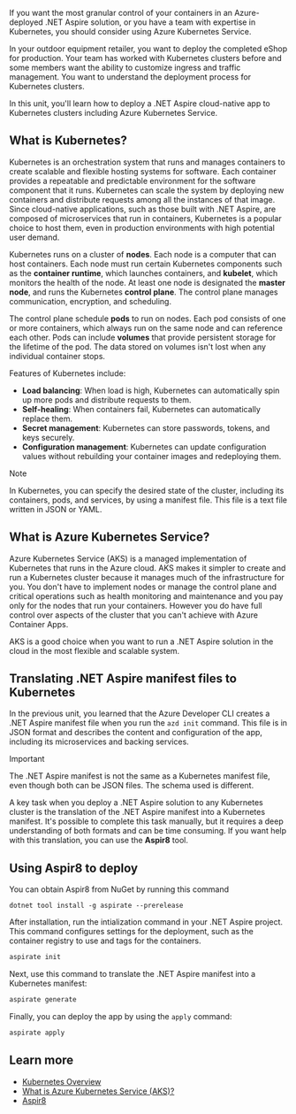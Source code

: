 If you want the most granular control of your containers in an Azure-deployed .NET Aspire solution, or you have a team with expertise in Kubernetes, you should consider using Azure Kubernetes Service.

In your outdoor equipment retailer, you want to deploy the completed eShop for production. Your team has worked with Kubernetes clusters before and some members want the ability to customize ingress and traffic management. You want to understand the deployment process for Kubernetes clusters.

In this unit, you'll learn how to deploy a .NET Aspire cloud-native app to Kubernetes clusters including Azure Kubernetes Service.

## What is Kubernetes?

Kubernetes is an orchestration system that runs and manages containers to create scalable and flexible hosting systems for software. Each container provides a repeatable and predictable environment for the software component that it runs. Kubernetes can scale the system by deploying new containers and distribute requests among all the instances of that image. Since cloud-native applications, such as those built with .NET Aspire, are composed of microservices that run in containers, Kubernetes is a popular choice to host them, even in production environments with high potential user demand.

Kubernetes runs on a cluster of **nodes**. Each node is a computer that can host containers. Each node must run certain Kubernetes components such as the **container runtime**, which launches containers, and **kubelet**, which monitors the health of the node. At least one node is designated the **master node**, and runs the Kubernetes **control plane**. The control plane manages communication, encryption, and scheduling.

The control plane schedule **pods** to run on nodes. Each pod consists of one or more containers, which always run on the same node and can reference each other. Pods can include **volumes** that provide persistent storage for the lifetime of the pod. The data stored on volumes isn't lost when any individual container stops.

Features of Kubernetes include:

- **Load balancing**: When load is high, Kubernetes can automatically spin up more pods and distribute requests to them.
- **Self-healing**: When containers fail, Kubernetes can automatically replace them.
- **Secret management**: Kubernetes can store passwords, tokens, and keys securely.
- **Configuration management**: Kubernetes can update configuration values without rebuilding your container images and redeploying them.

> [!NOTE]
> In Kubernetes, you can specify the desired state of the cluster, including its containers, pods, and services, by using a manifest file. This file is a text file written in JSON or YAML.

## What is Azure Kubernetes Service?

Azure Kubernetes Service (AKS) is a managed implementation of Kubernetes that runs in the Azure cloud. AKS makes it simpler to create and run a Kubernetes cluster because it manages much of the infrastructure for you. You don't have to implement nodes or manage the control plane and critical operations such as health monitoring and maintenance and you pay only for the nodes that run your containers. However you do have full control over aspects of the cluster that you can't achieve with Azure Container Apps.

AKS is a good choice when you want to run a .NET Aspire solution in the cloud in the most flexible and scalable system.

## Translating .NET Aspire manifest files to Kubernetes

In the previous unit, you learned that the Azure Developer CLI creates a .NET Aspire manifest file when you run the `azd init` command. This file is in JSON format and describes the content and configuration of the app, including its microservices and backing services.

> [!IMPORTANT]
> The .NET Aspire manifest is not the same as a Kubernetes manifest file, even though both can be JSON files. The schema used is different.

A key task when you deploy a .NET Aspire solution to any Kubernetes cluster is the translation of the .NET Aspire manifest into a Kubernetes manifest. It's possible to complete this task manually, but it requires a deep understanding of both formats and can be time consuming. If you want help with this translation, you can use the **Aspir8** tool.

## Using Aspir8 to deploy

You can obtain Aspir8 from NuGet by running this command

```dotnetcli
dotnet tool install -g aspirate --prerelease
```

After installation, run the intialization command in your .NET Aspire project. This command configures settings for the deployment, such as the container registry to use and tags for the containers.

```cmd
aspirate init
```

Next, use this command to translate the .NET Aspire manifest into a Kubernetes manifest:

```cmd
aspirate generate
```

Finally, you can deploy the app by using the `apply` command:

```cmd
aspirate apply
```

## Learn more

- [Kubernetes Overview](https://kubernetes.io/docs/concepts/overview/)
- [What is Azure Kubernetes Service (AKS)?](/azure/aks/what-is-aks)
- [Aspir8](https://prom3theu5.github.io/aspirational-manifests/getting-started.html)
